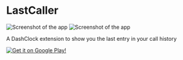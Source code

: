 LastCaller
=========

![Screenshot of the app](https://github.com/dinosaurwithakatana/lastcaller/raw/master/screenshots/screen1.png)
![Screenshot of the app](https://github.com/dinosaurwithakatana/lastcaller/raw/master/screenshots/screen2.png)

A DashClock extension to show you the last entry in your call history

[![Get it on Google Play!](https://developer.android.com/images/brand/en_generic_rgb_wo_60.png)](https://play.google.com/store/apps/details?id=com.dwak.lastcall)
